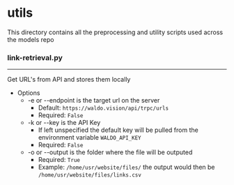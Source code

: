 # utils
This directory contains all the preprocessing and utility scripts used across the models repo

### link-retrieval.py
---
Get URL's from API and stores them locally
- Options
  - -e or --endpoint is the target url on the server
    - Default: `https://waldo.vision/api/trpc/urls`
    - Required: `False`
  - -k or --key is the API Key
    - If left unspecified the default key will be pulled from the environment variable `WALDO_API_KEY`
    - Required: `False`
  - -o or --output is the folder where the file will be outputed
    - Required: `True`
    - Example: `/home/usr/website/files/` the output would then be `/home/usr/website/files/links.csv`